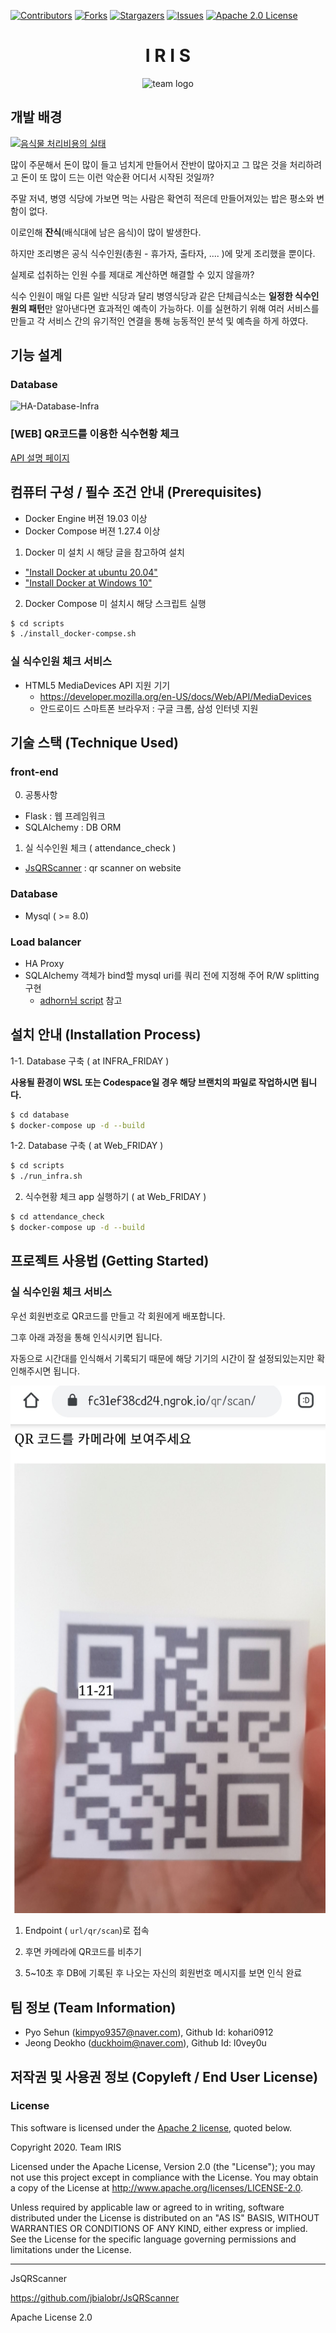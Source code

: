 [contributors-shield]: https://img.shields.io/github/contributors/osamhack2020/Web_FRIDAY_IRIS?style=flat-square
[contributors-url]: https://github.com/osamhack2020/Web_FRIDAY_IRIS/graphs/contributors
[forks-shield]: https://img.shields.io/github/forks/osamhack2020/Web_FRIDAY_IRIS.svg?style=flat-square
[forks-url]: https://github.com/osamhack2020/Web_FRIDAY_IRIS/network/members
[stars-shield]: https://img.shields.io/github/stars/osamhack2020/Web_FRIDAY_IRIS?style=flat-square
[stars-url]: https://github.com/osamhack2020/Web_FRIDAY_IRIS/stargazers
[issues-shield]: https://img.shields.io/github/issues/osamhack2020/Web_FRIDAY_IRIS.svg?style=flat-square
[issues-url]: hhttps://github.com/osamhack2020/Web_FRIDAY_IRIS/issues
[license-shield]: https://img.shields.io/github/license/osamhack2020/Web_FRIDAY_IRIS.svg?style=flat-square
[license-url]: https://github.com/osamhack2020/Web_FRIDAY_IRIS/blob/main/LICENSE

[![Contributors][contributors-shield]][contributors-url]
[![Forks][forks-shield]][forks-url]
[![Stargazers][stars-shield]][stars-url]
[![Issues][issues-shield]][issues-url]
[![Apache 2.0 License][license-shield]][license-url]

<h1 align="center"> I R I S </h1>
<p align="center">
  <img src="https://github.com/osamhack2020/Web_FRIDAY_IRIS/blob/main/team_logo.png" width="200" alt="team logo">
</p>

## 개발 배경

[![음식물 처리비용의 실태](https://i.ytimg.com/vi/g5WXqBOQYzc/original.jpg)](https://youtu.be/g5WXqBOQYzc)

많이 주문해서 돈이 많이 들고 넘치게 만들어서 잔반이 많아지고 그 많은 것을 처리하려고 돈이 또 많이 드는 이런 악순환 어디서 시작된 것일까?

주말 저녁, 병영 식당에 가보면 먹는 사람은 확연히 적은데 만들어져있는 밥은 평소와 변함이 없다.

이로인해 **잔식**(배식대에 남은 음식)이 많이 발생한다.

하지만 조리병은 공식 식수인원(총원 - 휴가자, 출타자, .... )에 맞게 조리했을 뿐이다.

실제로 섭취하는 인원 수를 제대로 계산하면 해결할 수 있지 않을까?

식수 인원이 매일 다른 일반 식당과 달리 병영식당과 같은 단체급식소는 **일정한 식수인원의 패턴**만 알아낸다면 효과적인 예측이 가능하다.
이를 실현하기 위해 여러 서비스를 만들고 각 서비스 간의 유기적인 연결을 통해 능동적인 분석 및 예측을 하게 하였다. 

## 기능 설계

### Database
![HA-Database-Infra](https://drive.google.com/uc?export=download&id=1C9Wra6ZUjt2nFJY5dSKY6zYqQoIZ_dBM)

### [WEB] QR코드를 이용한 식수현황 체크
[API 설명 페이지](https://duckhoim.gitbook.io/friday/)

## 컴퓨터 구성 / 필수 조건 안내 (Prerequisites)

* Docker Engine 버젼 19.03 이상 
* Docker Compose 버젼 1.27.4 이상

1. Docker 미 설치 시 해당 글을 참고하여 설치

- ["Install Docker at ubuntu 20.04"](https://www.digitalocean.com/community/tutorials/how-to-install-and-use-docker-on-ubuntu-20-04)
- ["Install Docker at Windows 10"](https://www.wsgvet.com/ubuntu/180?sfl=wr_subject%7C%7Cwr_content&stx=NAS&sst=wr_hit&sod=desc&sop=and&page=1)

2. Docker Compose 미 설치시 해당 스크립트 실행

```bash
$ cd scripts
$ ./install_docker-compse.sh
```

### 실 식수인원 체크 서비스

* HTML5 MediaDevices API 지원 기기
  * https://developer.mozilla.org/en-US/docs/Web/API/MediaDevices
  * 안드로이드 스마트폰 브라우저 : 구글 크롬, 삼성 인터넷 지원

## 기술 스택 (Technique Used)

### front-end

 0. 공통사항
 -  Flask : 웹 프레임워크
 -  SQLAlchemy : DB ORM

 1. 실 식수인원 체크 ( attendance_check )
 - [JsQRScanner](https://github.com/jbialobr/JsQRScanner) : qr scanner on website

### Database

 - Mysql ( >= 8.0)

### Load balancer

 - HA Proxy
 - SQLAlchemy 객체가 bind할 mysql uri를 쿼리 전에 지정해 주어 R/W splitting 구현
   - [adhorn님 script](https://gist.github.com/adhorn/b84dc47175259992d406) 참고 

## 설치 안내 (Installation Process)

1-1. Database 구축 ( at INFRA_FRIDAY )

<b>사용될 환경이 WSL 또는 Codespace일 경우 해당 브랜치의 파일로 작업하시면 됩니다.</b>

```bash
$ cd database
$ docker-compose up -d --build
```

1-2. Database 구축 ( at Web_FRIDAY )

```bash
$ cd scripts
$ ./run_infra.sh
```

2. 식수현황 체크 app 실행하기 ( at Web_FRIDAY )

```bash
$ cd attendance_check
$ docker-compose up -d --build
```

## 프로젝트 사용법 (Getting Started)

### 실 식수인원 체크 서비스

우선 회원번호로 QR코드를 만들고 각 회원에게 배포합니다.

그후 아래 과정을 통해 인식시키면 됩니다.

자동으로 시간대를 인식해서 기록되기 때문에 해당 기기의 시간이 잘 설정되있는지만 확인해주시면 됩니다.

![qr인식화면](/res/screenshot/check_screen.jpg?raw=true)

1. Endpoint ( ```url/qr/scan```)로 접속

2. 후면 카메라에 QR코드를 비추기

3. 5~10초 후 DB에 기록된 후 나오는 자신의 회원번호 메시지를 보면 인식 완료

## 팀 정보 (Team Information)

- Pyo Sehun (kimpyo9357@naver.com), Github Id: kohari0912
- Jeong Deokho (duckhoim@naver.com), Github Id: l0vey0u

## 저작권 및 사용권 정보 (Copyleft / End User License)

### License

This software is licensed under the [Apache 2 license](LICENSE), quoted below.

Copyright 2020. Team IRIS

Licensed under the Apache License, Version 2.0 (the "License"); you may not
use this project except in compliance with the License. You may obtain a copy
of the License at http://www.apache.org/licenses/LICENSE-2.0.

Unless required by applicable law or agreed to in writing, software
distributed under the License is distributed on an "AS IS" BASIS, WITHOUT
WARRANTIES OR CONDITIONS OF ANY KIND, either express or implied. See the
License for the specific language governing permissions and limitations under
the License.

---

JsQRScanner

https://github.com/jbialobr/JsQRScanner

Apache License 2.0